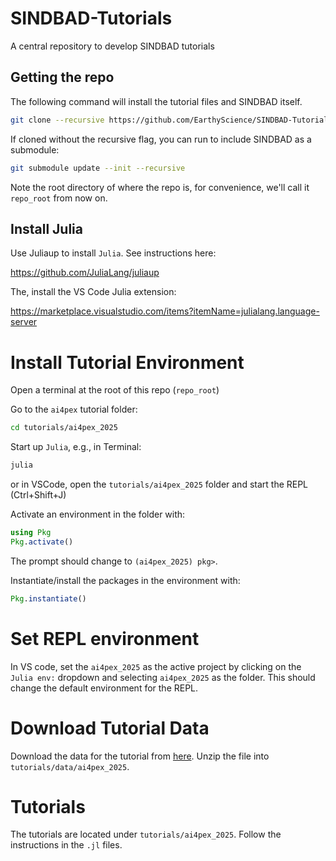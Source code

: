 # SINDBAD-Tutorials
A central repository to develop SINDBAD tutorials

## Getting the repo

The following command will install the tutorial files and SINDBAD itself.

```bash
git clone --recursive https://github.com/EarthyScience/SINDBAD-Tutorials.git
```

If cloned without the recursive flag, you can run to include SINDBAD as a submodule:
```bash
git submodule update --init --recursive
```

Note the root directory of where the repo is, for convenience, we'll call it `repo_root` from now on.

## Install Julia

Use Juliaup to install `Julia`. See instructions here:

https://github.com/JuliaLang/juliaup

The, install the VS Code Julia extension: 

https://marketplace.visualstudio.com/items?itemName=julialang.language-server


# Install Tutorial Environment
Open a terminal at the root of this repo (`repo_root`)

Go to the `ai4pex` tutorial folder:
```bash
cd tutorials/ai4pex_2025
```

Start up `Julia`, e.g., in Terminal:
```bash
julia
```

or in VSCode, open the `tutorials/ai4pex_2025` folder and start the REPL (Ctrl+Shift+J)

Activate an environment in the folder with:
```julia
using Pkg
Pkg.activate()
```

The prompt should change to `(ai4pex_2025) pkg>`.

Instantiate/install the packages in the environment with:
```julia
Pkg.instantiate()
```

# Set REPL environment
In VS code, set the `ai4pex_2025` as the active project by clicking on the `Julia env:` dropdown and selecting `ai4pex_2025` as the folder. This should change the default environment for the REPL.


# Download Tutorial Data
Download the data for the tutorial from [here](www.thedatadownlaodlinkhere.com). 
Unzip the file into `tutorials/data/ai4pex_2025`.

# Tutorials

The tutorials are located under `tutorials/ai4pex_2025`. Follow the instructions in the `.jl` files.